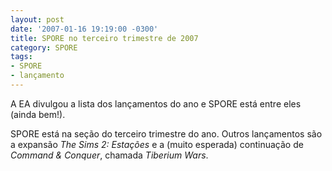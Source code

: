 ```yaml
---
layout: post
date: '2007-01-16 19:19:00 -0300'
title: SPORE no terceiro trimestre de 2007
category: SPORE
tags:
- SPORE
- lançamento
---
```

A EA divulgou a lista dos lançamentos do ano e SPORE está entre eles (ainda bem!).

SPORE está na seção do terceiro trimestre do ano. Outros lançamentos são a expansão _The Sims 2: Estações_ e a (muito esperada) continuação de _Command & Conquer_, chamada _Tiberium Wars_.
